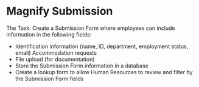 # Magnify Submission

The Task:
Create a Submission Form where employees can include information in the following fields:
- Identification information (name, ID, department, employment status, email)
Accommodation requests
- File upload (for documentation)
- Store the Submission Form information in a database
- Create a lookup form to allow Human Resources to review and filter by the Submission Form fields
